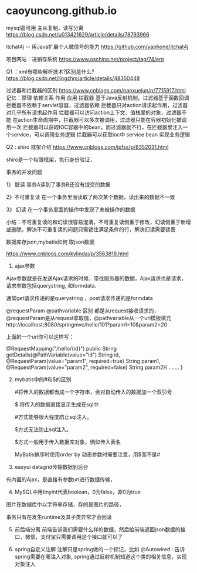 # caoyuncong.github.io
mysql高可用 主从复制，读写分离 https://blog.csdn.net/u013421629/article/details/78793966

itchat4j -- 用Java扩展个人微信号的能力  https://github.com/yaphone/itchat4j

项目网站：进销存系统 https://www.oschina.net/project/tag/74/erp

Q1 ：xml有哪些解析技术?区别是什么?  https://blog.csdn.net/lingzhm/article/details/48350449

过滤器和拦截器的区别  https://www.cnblogs.com/panxuejun/p/7715917.html
记忆：原理 依赖关系  作用  应用
拦截器 基于Java反射机制，过滤器基于函数回调
拦截器不依赖于servlet容器，过滤器依赖
拦截器只对action请求起作用，过滤器对几乎所有请求起作用
拦截器可以访问action上下文、值栈里的对象，过滤器不能
在action生命周期中，拦截器可以多次被调用，过滤器只能在容器初始化被调用一次
拦截器可以获取IOC容器中的bean，而过滤器就不行，在拦截器里注入一个service，可以调用业务逻辑
拦截器可以获取ioc中 service bean 实现业务逻辑



Q2 : shiro 框架介绍  https://www.cnblogs.com/jpfss/p/8352031.html

shiro是一个权限框架，执行身份验证，

事务的并发问题

1》 脏读 事务A读到了事务B还没有提交的数据

2》不可重复读  在一个事务里面读取了两次某个数据，读出来的数据不一致

3》 幻读  在一个事务里面的操作中发现了未被操作的数据

小结：不可重复读的和幻读很容易混淆，不可重复读侧重于修改，幻读侧重于新增或删除。解决不可重复读的问题只需锁住满足条件的行，解决幻读需要锁表

数据库存json,mybatis如何 取json数据

https://www.cnblogs.com/kylindai/p/3563818.html

1.  ajax参数

Ajax参数就是在发送Ajax请求的时候，带往服务器的数据，Ajax请求也是请求，请求参数包括querystring,
和formdata.

通常get请求传递的是querystring ，post请求传递的是formdata

@requestParam  @pathvariable 区别
都是从request接收请求的，@requestParam是从request拿取值，@pathvariable从一个uri模板填充
http://localhost:8080/springmvc/hello/101?param1=10&param2=20

上面的一个url你可以这样写：

@RequestMapping("/hello/{id}")
    public String getDetails(@PathVariable(value="id") String id,
    @RequestParam(value="param1", required=true) String param1,
    @RequestParam(value="param2", required=false) String param2){
.......
}



2.  mybatis中的#和$的区别

	#将传入的数据都当成一个字符串，会对自动传入的数据加一个双引号

	$ 将传入的数据直接显示生成在sql中

	#方式能够很大程度防止sql注入。

	$方式无法防止sql注入。

	$方式一般用于传入数据库对象，例如传入表名

	MyBatis排序时使用order by 动态参数时需要注意，用$而不是#

3.  easyui datagrid传输数据到后台

有内置的Ajax，是直接有参数url进行数据传输，

4.  MySQL中用tinyint代表boolean，0为false，非0为true

图片在数据库中以字符串存储，存的是图片的路径，

事务只有在发生runtime及其子类异常才会回滚 

5.  前后端分离
前端告诉我们需要什么样的数据，然后给前端返回json数据的接口，微信，支付宝只需要调用这个接口就可以了

6.  spring自定义注解
注解只是spring做的一个标记，比如  @Autowired : 告诉spring需要在哪注入对象, spring通过反射机制知道这个类的相关信息，实现对象注入
